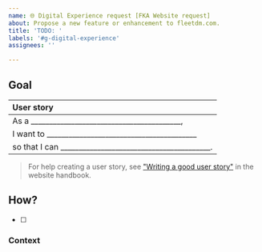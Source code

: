 ```yaml
---
name: 🌐 Digital Experience request [FKA Website request]
about: Propose a new feature or enhancement to fleetdm.com.
title: 'TODO: '
labels: '#g-digital-experience'
assignees: ''

---
```


## Goal 

| User story  |
|:---------------------------------------------------------------------------|
| As a _________________________________________,
| I want to _________________________________________
| so that I can _________________________________________.

>For help creating a user story, see ["Writing a good user story"](https://fleetdm.com/handbook/company/development-groups#writing-a-good-user-story) in the website handbook.


## How?

- [ ] 

### Context



